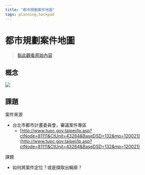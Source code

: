 ```yaml
---
title: "都市規劃案件地圖"
tags: planning,hackpad
---
```


# 都市規劃案件地圖

> [點此觀看原始內容](https://g0v.hackpad.tw/e0ggUuxnaU8)


## 概念

![](https://g0vhackmd.blob.core.windows.net/g0v-hackmd-images/upload_db25627179b4742d714285cc560b8e52)


## 課題

案件來源
- 台北市都市計畫委員會，審議案件專區
    - [http://www.tupc.gov.taipei/lp.asp?ctNode=81111&CtUnit=43284&BaseDSD=132&mp=120021](http://www.tupc.gov.taipei/lp.asp?ctNode=81111&CtUnit=43284&BaseDSD=132&mp=120021)

課題
- 如何將案件定位？或是擷取出輪廓？




